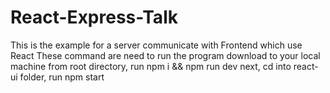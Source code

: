 # React-Express-Talk
This is the example for a server communicate with Frontend which use React
These command are need to run the program
download to your local machine
from root directory, run npm i && npm run dev
next, cd into react-ui folder, run npm start
